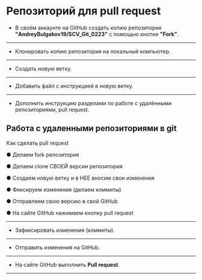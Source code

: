 # Репозиторий для **pull request**

* В своём аккаунте на GitHub создать копию репозитория **"AndreyBulgakov19/SCV_Git_0223"** с помощью кнопки **"Fork"**.

---

* Клонировать копию репозитория на локальный компьютер.

---

* Создать новую ветку.

---

* Добавить файл с инструкцией в новую ветку.

---

* Дополнить инструкцию разделами по работе с удалёнными репозиториями, pull request.

## Работа с удаленными репозиториями в git

Как сделать pull request

● Делаем fork репозитория

● Делаем clone СВОЕЙ версии репозитория

● Создаем новую ветку и в НЕЕ вносим свои изменения

● Фиксируем изменения (делаем коммиты)

● Отправляем свою версию в свой GitHub

● На сайте GitHub нажимаем кнопку pull request

---


* Зафиксировать изменения (коммиты).

---

* Отправить изменения на GitHub.

---

* На сайте GitHub выполнить **Pull request**.

---
